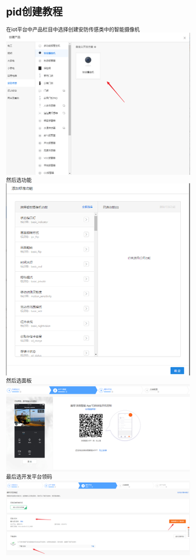 # pid创建教程

在iot平台中产品栏目中选择创建安防传感类中的智能摄像机  
![img](pid.assets/ipc.png)
然后选功能  
![img](pid.assets/function.png)
然后选面板  
![img](pid.assets/board.png)  
最后选开发平台领码   
![img](pid.assets/uuid.png)

